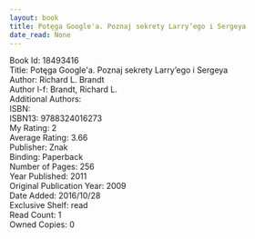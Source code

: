 ```yaml
---
layout: book
title: Potęga Google'a. Poznaj sekrety Larry’ego i Sergeya
date_read: None
---
```


Book Id: 18493416<br />
Title: Potęga Google'a. Poznaj sekrety Larry’ego i Sergeya<br />
Author: Richard L. Brandt<br />
Author l-f: Brandt, Richard L.<br />
Additional Authors: <br />
ISBN: <br />
ISBN13: 9788324016273<br />
My Rating: 2<br />
Average Rating: 3.66<br />
Publisher: Znak<br />
Binding: Paperback<br />
Number of Pages: 256<br />
Year Published: 2011<br />
Original Publication Year: 2009<br />
Date Added: 2016/10/28<br />
Exclusive Shelf: read<br />
Read Count: 1<br />
Owned Copies: 0<br />

